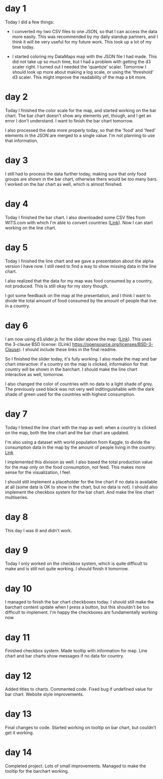 # day 1

Today I did a few things:

- I converted my two CSV files to one JSON, so that I can access the data more easily. This was recommended by my daily standup partners, and I think it will be very useful for my future work. This took up a lot of my time today.

- I started coloring my DataMaps map with the JSON file I had made. This did not take up so much time, but I had a problem with getting the d3 scaler right. I turned out I needed the 'quantize' scaler. Tomorrow I should look up more about making a log scale, or using the 'threshold' d3 scaler. This might improve the readability of the map a bit more.

# day 2

Today I finished the color scale for the map, and started working on the bar chart. The bar chart doesn't show any elements yet, though, and I get an error I don't understand. I want to finish the bar chart tomorrow.

I also processed the data more properly today, so that the 'food' and 'feed' elements in the JSON are merged to a single value. I'm not planning to use that information.

# day 3

I still had to process the data further today, making sure that only food groups are shown in the bar chart, otherwise there would be too many bars. I worked on the bar chart as well, which is almost finished.

# day 4

Today I finished the bar chart. I also downloaded some CSV files from WITS.com with which I'm able to convert countries ([Link](https://wits.worldbank.org/wits/wits/witshelp/content/codes/country_codes.htm)). Now I can start working on the line chart.

# day 5

Today I finished the line chart and we gave a presentation about the alpha version I have now. I still need to find a way to show missing data in the line chart.

I also realized that the data for my map was food consumed by a country, not produced. This is still okay for my story though.

I got some feedback on the map at the presentation, and I think I want to divide the total amount of food consumed by the amount of people that live in a country.

# day 6

I am now using d3.slider.js for the slider above the map: ([Link](https://github.com/MasterMaps/d3-slider)). This uses the 3-clause BSD license: ([Link] https://opensource.org/licenses/BSD-3-Clause). I should include these links in the final readme.

So I finished the slider today, it's fully working. I also made the map and bar chart interactive: if a country on the map is clicked, information for that country will be shown in the barchart. I should make the line chart interactive as well, tomorrow.

I also changed the color of countries with no data to a light shade of grey. The previously used black was not very well inditinguishable with the dark shade of green used for the countries with highest consumption.

# day 7

Today I linked the line chart with the map as well: when a country is clicked on the map, both the line chart and the bar chart are updated.

I'm also using a dataset with world population from Kaggle, to divide the consumption data in the map by the amount of people living in the country: [Link](https://www.kaggle.com/centurion1986/world-population/data)

I implemented this division as well. I also based the total production value for the map only on the food consumption, not feed. This makes more sense for the visualization, I feel.

I should still implement a placeholder for the line chart if no data is available at all (some data is OK to show in the chart, but no data is not). I should also implement the checkbox system for the bar chart. And make the line chart multiseries.

# day 8

This day I was ill and didn't work.

# day 9

Today I only worked on the checkbox system, which is quite difficult to make and is still not quite working. I should finish it tomorrow.

# day 10

I managed to finish the bar chart checkboxes today. I should still make the barchart content update when I press a button, but this shouldn't be too difficult to implement. I'm happy the checkboxes are fundamentally working now.

# day 11

Finished checkbox system. Made tooltip with information for map. Line chart and bar charts show messages if no data for country.

# day 12

Added titles to charts. Commented code. Fixed bug if undefined value for bar chart. Website style improvements.

# day 13

Final changes to code. Started working on tooltip on bar chart, but couldn't get it working.

# day 14

Completed project. Lots of small improvements. Managed to make the tooltip for the barchart working.
